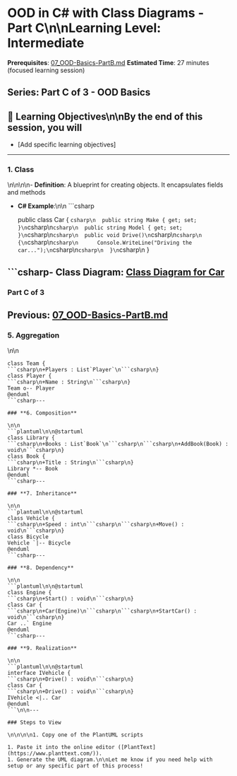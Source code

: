 # **OOD in C# with Class Diagrams** - Part C\n\n**Learning Level**: Intermediate

**Prerequisites**: [07_OOD-Basics-PartB.md](07_OOD-Basics-PartB.md)
**Estimated Time**: 27 minutes (focused learning session)
## **Series**: Part C of 3 - OOD Basics
## 🎯 Learning Objectives\n\nBy the end of this session, you will

- [Add specific learning objectives]

---

### **1. Class**

\n\n\n\n- **Definition**: A blueprint for creating objects. It encapsulates fields and methods

- **C# Example**:\n\n  ```csharp

  public class Car
  {
```csharp\n  public string Make { get; set; }\n```csharp\n```csharp\n  public string Model { get; set; }\n```csharp\n```csharp\n  public void Drive()\n```csharp\n```csharp\n  {\n```csharp\n```csharp\n      Console.WriteLine("Driving the car...");\n```csharp\n```csharp\n  }\n```csharp\n  }

##   ```csharp- **Class Diagram**: [Class Diagram for Car](https://www.plantuml.com/plantuml/uml/SoWkIImgAStDuU9BoIhEIImk5D0e5L9Bo2vEpK_oiy9Ep4DiIW_8p4L9Q0dCJ4HMLtLKXL93qD__cCIFPMEx9bUsKc1FpjIFpmIQZJYIMZ3LtA4ZDA3n0000)
### Part C of 3
## Previous: [07_OOD-Basics-PartB.md](07_OOD-Basics-PartB.md)
### **5. Aggregation**

\n\n
```plantuml\n\n@startuml
class Team {
```csharp\n+Players : List`Player`\n```csharp\n}
class Player {
```csharp\n+Name : String\n```csharp\n}
Team o-- Player
@enduml
```csharp---

### **6. Composition**

\n\n
```plantuml\n\n@startuml
class Library {
```csharp\n+Books : List`Book`\n```csharp\n```csharp\n+AddBook(Book) : void\n```csharp\n}
class Book {
```csharp\n+Title : String\n```csharp\n}
Library *-- Book
@enduml
```csharp---

### **7. Inheritance**

\n\n
```plantuml\n\n@startuml
class Vehicle {
```csharp\n+Speed : int\n```csharp\n```csharp\n+Move() : void\n```csharp\n}
class Bicycle
Vehicle `|-- Bicycle
@enduml
```csharp---

### **8. Dependency**

\n\n
```plantuml\n\n@startuml
class Engine {
```csharp\n+Start() : void\n```csharp\n}
class Car {
```csharp\n+Car(Engine)\n```csharp\n```csharp\n+StartCar() : void\n```csharp\n}
Car ..` Engine
@enduml
```csharp---

### **9. Realization**

\n\n
```plantuml\n\n@startuml
interface IVehicle {
```csharp\n+Drive() : void\n```csharp\n}
class Car {
```csharp\n+Drive() : void\n```csharp\n}
IVehicle <|.. Car
@enduml
```\n\n---

### Steps to View

\n\n\n\n1. Copy one of the PlantUML scripts

1. Paste it into the online editor ([PlantText](https://www.planttext.com/)).
1. Generate the UML diagram.\n\nLet me know if you need help with setup or any specific part of this process!
